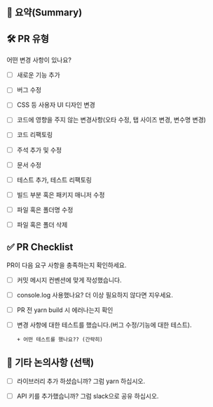 ## 📝 요약(Summary)



## 🛠️ PR 유형

어떤 변경 사항이 있나요?

- [ ] 새로운 기능 추가
- [ ] 버그 수정
- [ ] CSS 등 사용자 UI 디자인 변경
- [ ] 코드에 영향을 주지 않는 변경사항(오타 수정, 탭 사이즈 변경, 변수명 변경)
- [ ] 코드 리팩토링
- [ ] 주석 추가 및 수정
- [ ] 문서 수정
- [ ] 테스트 추가, 테스트 리팩토링
- [ ] 빌드 부분 혹은 패키지 매니저 수정
- [ ] 파일 혹은 폴더명 수정
- [ ] 파일 혹은 폴더 삭제


## ✅ PR Checklist

PR이 다음 요구 사항을 충족하는지 확인하세요.

- [ ] 커밋 메시지 컨벤션에 맞게 작성했습니다.
- [ ] console.log 사용했나요? 더 이상 필요하지 않다면 지우세요.
- [ ] PR 전 yarn build 시 에러나는지 확인

- [ ] 변경 사항에 대한 테스트를 했습니다.(버그 수정/기능에 대한 테스트).  


      + 어떤 테스트를 했나요?? (간략히)


## 💬 기타 논의사항 (선택)

- [ ] 라이브러리 추가 하셨습니까? 그럼 yarn 하십시오.
- [ ] API 키를 추가했습니까? 그럼 slack으로 공유 하십시오.





